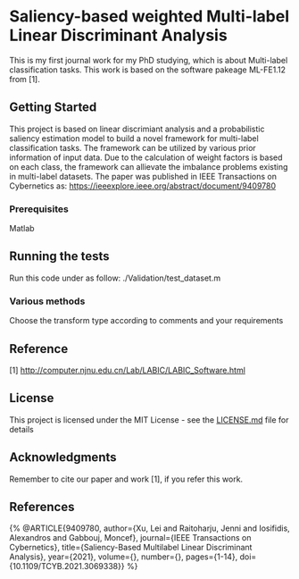 # Saliency-based weighted Multi-label Linear Discriminant Analysis

This is my first journal work for my PhD studying, which is about Multi-label classification tasks. This work is based on the software pakeage ML-FE1.12 from [1]. 

## Getting Started
This project is based on linear discrimiant analysis and a probabilistic saliency estimation model to build a novel framework for multi-label classification tasks. The framework can be utilized by various prior information of input data. Due to the calculation of weight factors is based on each class, the framework can allievate the imbalance problems existing in multi-label datasets. 
The paper was published in IEEE Transactions on Cybernetics as: https://ieeexplore.ieee.org/abstract/document/9409780


### Prerequisites
Matlab

## Running the tests
Run this code under as follow:
./Validation/test_dataset.m


### Various methods
Choose the transform type according to comments and your requirements


## Reference
[1] http://computer.njnu.edu.cn/Lab/LABIC/LABIC_Software.html


## License

This project is licensed under the MIT License - see the [LICENSE.md](LICENSE.md) file for details

## Acknowledgments

Remember to cite our paper and work [1], if you refer this work.

## References

{% @ARTICLE{9409780,
  author={Xu, Lei and Raitoharju, Jenni and Iosifidis, Alexandros and Gabbouj, Moncef},
  journal={IEEE Transactions on Cybernetics}, 
  title={Saliency-Based Multilabel Linear Discriminant Analysis}, 
  year={2021},
  volume={},
  number={},
  pages={1-14},
  doi={10.1109/TCYB.2021.3069338}} %}
